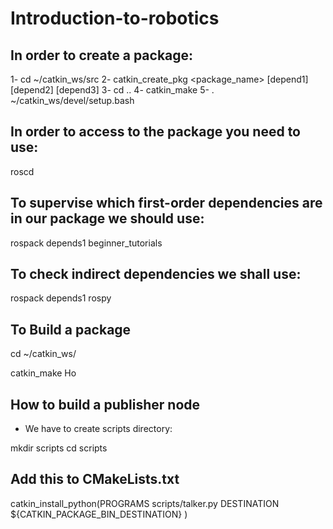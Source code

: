 # Introduction-to-robotics

## In order to create a package:

1- cd ~/catkin_ws/src
2- catkin_create_pkg <package_name> [depend1] [depend2] [depend3]
3- cd ..
4- catkin_make
5- . ~/catkin_ws/devel/setup.bash

## In order to access to the package you need to use:

roscd 

## To supervise which first-order dependencies are in our package we should use:

rospack depends1 beginner_tutorials 

## To check indirect dependencies we shall use:

rospack depends1 rospy

## To Build a package 

cd ~/catkin_ws/

catkin_make Ho

## How to build a publisher node

- We have to create scripts directory:

mkdir scripts
cd scripts

## Add this to CMakeLists.txt

catkin_install_python(PROGRAMS scripts/talker.py
  DESTINATION ${CATKIN_PACKAGE_BIN_DESTINATION}
)
